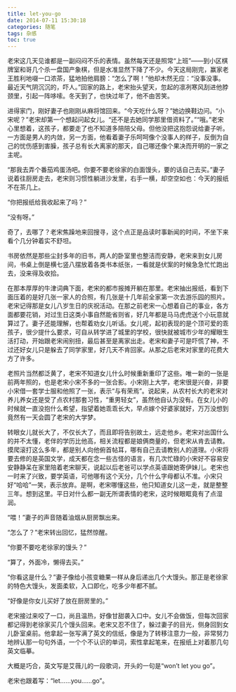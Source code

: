 ```yaml
---
title: let-you-go
date: 2014-07-11 15:30:18
categories: 随笔
tags: 杂感
toc: true
---
```

 老宋这几天见谁都是一副闷闷不乐的表情。虽然每天还是照常“上班”——到小区棋牌室和哥几个杀一盘国产象棋，但是水准显然下降了不少。今天这局刚完，赢家老王胜利地啜一口浓茶，猛地拍他肩膀：“怎么了啊！”他却木然无应：“没事没事。最近天气阴沉沉的，吓人。”回家的路上，老宋抬头望天，忽起的凛冽寒风刮进他脖颈里，引起一阵哆嗦。冬天到了，也快过年了，他不由苦笑。

进得家门，刚好妻子也刚刚从麻将馆回来。“今天吃什么呀？”她边换鞋边问。“小宋呢？”老宋却第一个想起问起女儿。“还不是去她同学那里借资料了。”“哦。”老宋心里想着，这孩子，都要走了也不知道多陪陪父母。但他没把这抱怨说给妻子听。一方面是男人的内敛，另一方面，他看着妻子乐呵呵像个没事人的样子，反倒为自己的忧伤感到害臊，孩子总有长大离家的那天，自己哪还像个果决而开明的一家之主呢。

“那我去弄个番茄鸡蛋汤吧。你要不要老徐家的白面馒头，要的话自己去买。”妻子说着往厨房走去，老宋则习惯性躺进沙发里，右手一横，却空空如也：今天的报纸不在茶几上。

“你把报纸给我收起来了吗？”

“没有呀。”

奇了，去哪了？老宋焦躁地来回搜寻，这个点正是品读时事新闻的时间，不坐下来看个几分钟着实不舒坦。

书房依然是那些尘封多年的旧书，两人的卧室里也整洁而安静，老宋来到女儿房间，书桌上倒是横七竖八摆放着各类书本纸张，一看就是伏案的时候急急忙忙跑出去，没来得及收拾。

在那本厚厚的牛津词典下面，老宋的都市报摊开躺在那里。老宋抽出报纸，看到下面压着的是好几张一家人的合照，有几张是十几年前全家第一次去游乐园的照片。老宋记得那是女儿八岁生日的庆祝活动。在那之前老宋一心想着自己的事业，各方面都要花销，对过生日这类小事自然能省则省，好几年都是马马虎虎送个小玩意就算过了。妻子还能理解，也帮着劝女儿听话。女儿呢，起初表现的是个顶可爱的乖孩子，很少提什么要求，可自从转学进了城里的学校，很快就被城市少年的耀眼生活打动，开始跟老宋闹别扭，最后甚至是离家出走。老宋和妻子可是吓慌了神，不过还好女儿只是躲去了同学家里，好几天不肯回家。从那之后老宋对家里的花费大方了许多。

老照片当然都泛黄了，老宋不知道女儿什么时候重新重印了这些。唯一新的一张是前两年照的，也是老宋小宋不多的一张合影。小宋刚上大学，老宋很是兴奋，非要小宋借一套学士服和他照了一张，表示“与有荣焉”。说起来，从农村长大的老宋对养儿养女还是受了点农村那套习性，“重男轻女”，虽然他自认为没有。在女儿小的时候就一直没抱什么希望，指望着她乖乖长大，早点嫁个好婆家就好，万万没想到竟然有一天会圆了老宋的大学梦。

转眼女儿就长大了，不仅长大了，而且即将告别故土，远走他乡。老宋对出国什么的并不太懂，老伴的学历比他高，相关流程都是娘俩商量的，但老宋从肯去请教。摸爬滚打这么多年，都是别人向他俯首帖耳，哪有自己去请教别人的道理。小宋将要去修的是英国文学，成天都在念一些古怪的语言，有几次忙碌的小宋好不容易安安静静呆在家里陪着老宋聊天，说起以后老爸可以学点英语跟她寄伊妹儿。老宋也一时来了兴致，要学英语，可他哪有这个天分，几个什么字母都认不准。小宋只好“哈哈”一笑，表示放弃。是啊，老宋哪懂这些，他只知道女儿这一走，就是整整三年。想到这里。平日对什么都一副无所谓表情的老宋，这时候眼眶竟有了点湿润。

“喂！”妻子的声音随着油烟从厨房飘出来。

“怎么了？”老宋转出回忆，猛然惊醒。

“你要不要吃老徐家的馒头？”

“算了，外面冷，懒得去买。”

“你看这是什么？”妻子像给小孩变糖果一样从身后递出几个大馒头。那正是老徐家的特色大馒头，发面柔软，入口即化，吃多少年都不腻。

“好像是你女儿买好了放在厨房里的。”

老宋接过来咬了一口，尚且温热，好像甘甜袭入口中。女儿不会做饭，但每次回家都记得到老徐家买几个馒头回来。老宋又忍不住了，躲过妻子的目光，侧身回到女儿卧室桌前。他拿起一张写满了英文的信纸，像是为了转移注意力一般，非常努力地辨认那一句句外语，一个个不认识的单词，索性拿起笔来，在报纸上对着那几句英文临摹。

大概是巧合，英文写是艾薇儿的一段歌词，开头的一句是“won’t let you go”。

老宋也跟着写：“let……you……go”。






